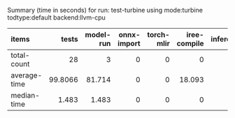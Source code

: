 Summary (time in seconds) for run: test-turbine using mode:turbine todtype:default backend:llvm-cpu

| items        |   tests |   model-run |   onnx-import |   torch-mlir |   iree-compile |   inference |
|:-------------|--------:|------------:|--------------:|-------------:|---------------:|------------:|
| total-count  | 28      |       3     |             0 |            0 |          0     |           0 |
| average-time | 99.8066 |      81.714 |             0 |            0 |         18.093 |           0 |
| median-time  |  1.483  |       1.483 |             0 |            0 |          0     |           0 |
